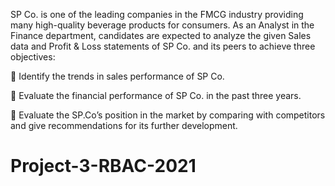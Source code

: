 SP Co. is one of the leading companies in the FMCG industry providing many high-quality beverage products for consumers. 
As an Analyst in the Finance department, candidates are expected to analyze the given Sales data and Profit & Loss statements of SP Co. and its peers to achieve three objectives:

🌟 Identify the trends in sales performance of SP Co.

🌟 Evaluate the financial performance of SP Co. in the past three years. 

🌟 Evaluate the SP.Co’s position in the market by comparing with competitors and give recommendations for its further development.

# Project-3-RBAC-2021
